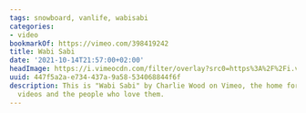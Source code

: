 ```yaml
---
tags: snowboard, vanlife, wabisabi
categories:
- video
bookmarkOf: https://vimeo.com/398419242
title: Wabi Sabi
date: '2021-10-14T21:57:00+02:00'
headImage: https://i.vimeocdn.com/filter/overlay?src0=https%3A%2F%2Fi.vimeocdn.com%2Fvideo%2F866068325-54538ddaee26f9b42b580dda6bb30e9575a75443c7c108f58b0cba6d6f5e2600-d_1280x720&src1=https%3A%2F%2Ff.vimeocdn.com%2Fimages_v6%2Fshare%2Fplay_icon_overlay.png
uuid: 447f5a2a-e734-437a-9a58-534068844f6f
description: This is "Wabi Sabi" by Charlie Wood on Vimeo, the home for high quality
  videos and the people who love them.
---
```

